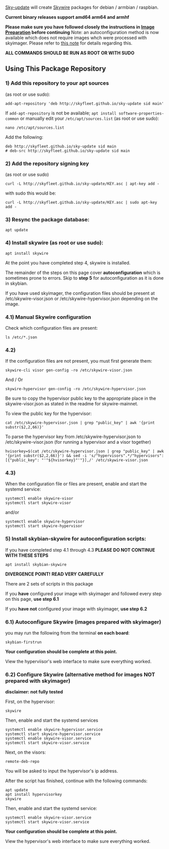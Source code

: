 [Sky-update](https://github.com/skyfleet/sky-update) will create [Skywire](https://github.com/SkycoinProject/skywire-mainnet) packages for debian / armbian / raspbian.

**Current binary releases support amd64 arm64 and armhf**

__Please make sure you have followed closely the instructions in [Image Preparation](/IMGPREP.md) before continuing__
Note: an autoconfiguration method is now available which does not require images whch were processed with skyimager.
Please refer to [this note](/NOTE.md) for details regarding this.


**ALL COMMANDS SHOULD BE RUN AS ROOT OR WITH SUDO**

## Using This Package Repository

### 1) Add this repository to your apt sources

(as root or use sudo):
```
add-apt-repository 'deb http://skyfleet.github.io/sky-update sid main'
```

If `add-apt-repository` is not be available; `apt install software-properties-common`
or manually edit your `/etc/apt/sources.list` (as root or use sudo):
```
nano /etc/apt/sources.list
```

Add the following:
```
deb http://skyfleet.github.io/sky-update sid main
# deb-src http://skyfleet.github.io/sky-update sid main
```

### 2) Add the repository signing key

(as root or use sudo)
```
curl -L http://skyfleet.github.io/sky-update/KEY.asc | apt-key add -
```
with sudo this would be:
```
curl -L http://skyfleet.github.io/sky-update/KEY.asc | sudo apt-key add -
```

### 3) Resync the package database:
```
apt update
```

### 4) Install skywire (as root or use sudo):
```
apt install skywire
```


At the point you have completed step 4, skywire is installed.

The remainder of the steps on this page cover __autoconfiguration__ which is sometimes prone to errors. Skip to **step 5** for autoconfiguration as it is done in skybian.

If you have used skyimager, the configuration files should be present at /etc/skywire-visor.json or /etc/skywire-hypervisor.json depending on the image.



### 4.1) Manual Skywire configuration

Check which configuration files are present:
```
ls /etc/*.json
```

### 4.2)

If the configuration files are not present, you must first generate them:
```
skywire-cli visor gen-config -ro /etc/skywire-visor.json
```

And / Or
```
skywire-hypervisor gen-config -ro /etc/skywire-hypervisor.json
```

Be sure to copy the hypervisor public key to the appropriate place in the skywire-visor.json as stated in the readme for skywire-mainnet.

To view the public key for the hypervisor:
```
cat /etc/skywire-hypervisor.json | grep "public_key" | awk '{print substr($2,2,66)}'
```

To parse the hypervisor key from /etc/skywire-hypervisor.json to /etc/skywire-visor.json (for running a hypervisor and a visor together)
```
hvisorkey=$(cat /etc/skywire-hypervisor.json | grep "public_key" | awk '{print substr($2,2,66)}') && sed -i 's/"hypervisors".*/"hypervisors": [{"public_key": "'"${hvisorkey}"'"}],/' /etc/skywire-visor.json
```

### 4.3)


When the configuration file or files are present, enable and start the systemd service:

```
systemctl enable skywire-visor
systemctl start skywire-visor
```
and/or
```
systemctl enable skywire-hypervisor
systemctl start skywire-hypervisor
```

### 5) Install skybian-skywire for autoconfiguration scripts:

If you have completed step 4.1 through 4.3 **PLEASE DO NOT CONTINUE WITH THESE STEPS**

```
apt install skybian-skywire
```

**DIVERGENCE POINT!**
**READ VERY CAREFULLY**

There are 2 sets of scripts in this package

If you **have** configured your image with skyimager and followed every step on this page, **use step 6.1**

If you **have not** configured your image with skyimager, **use step 6.2**


### 6.1) Autoconfigure Skywire (images prepared with skyimager)

you may run the following from the terminal __on each board__:
```
skybian-firstrun
```

**Your configuration should be complete at this point.**

View the hyperviisor's web interface to make sure everything worked.

### 6.2) Configure Skywire (alternative method for images NOT prepared with skyimager)

__disclaimer: not fully tested__


First, on the hypervisor:
```
skywire
```

Then, enable and start the systemd services
```
systemctl enable skywire-hypervisor.service
systemctl start skywire-hypervisor.service
systemctl enable skywire-visor.service
systemctl start skywire-visor.service
```

Next, on the visors:
```
remote-deb-repo
```
You will be asked to input the hypervisor's ip address.

After the script has finished, continue with the following commands:
```
apt update
apt install hypervisorkey
skywire
```

Then, enable and start the systemd service:
```
systemctl enable skywire-visor.service
systemctl start skywire-visor.service
```

**Your configuration should be complete at this point.**

View the hypervisor's web interface to make sure everything worked.
